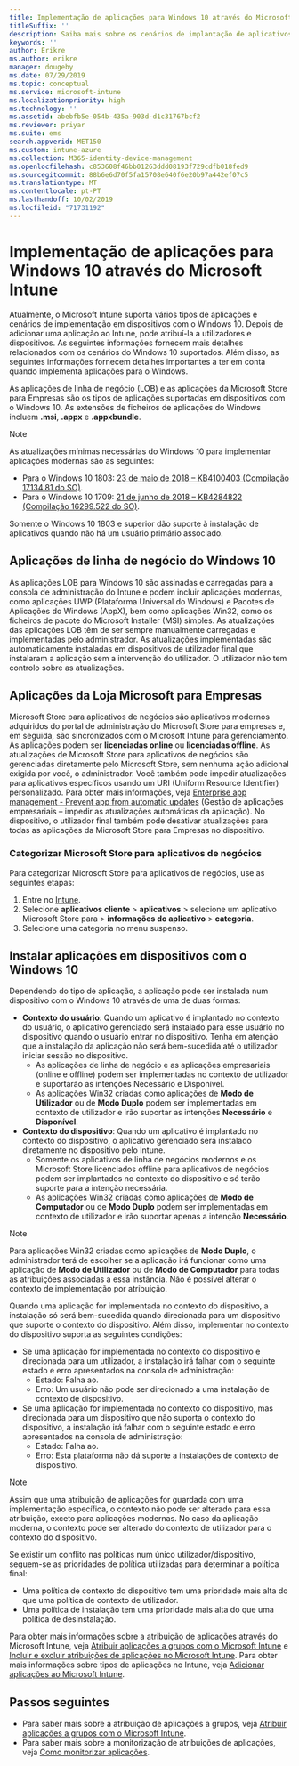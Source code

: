 ```yaml
---
title: Implementação de aplicações para Windows 10 através do Microsoft Intune
titleSuffix: ''
description: Saiba mais sobre os cenários de implantação de aplicativos do Windows 10 disponíveis com o Microsoft Intune.
keywords: ''
author: Erikre
ms.author: erikre
manager: dougeby
ms.date: 07/29/2019
ms.topic: conceptual
ms.service: microsoft-intune
ms.localizationpriority: high
ms.technology: ''
ms.assetid: abebfb5e-054b-435a-903d-d1c31767bcf2
ms.reviewer: priyar
ms.suite: ems
search.appverid: MET150
ms.custom: intune-azure
ms.collection: M365-identity-device-management
ms.openlocfilehash: c853608f46bb01263ddd08193f729cdfb018fed9
ms.sourcegitcommit: 88b6e6d70f5fa15708e640f6e20b97a442ef07c5
ms.translationtype: MT
ms.contentlocale: pt-PT
ms.lasthandoff: 10/02/2019
ms.locfileid: "71731192"
---
```

# <a name="windows-10-app-deployment-using-microsoft-intune"></a>Implementação de aplicações para Windows 10 através do Microsoft Intune 

Atualmente, o Microsoft Intune suporta vários tipos de aplicações e cenários de implementação em dispositivos com o Windows 10. Depois de adicionar uma aplicação ao Intune, pode atribuí-la a utilizadores e dispositivos. As seguintes informações fornecem mais detalhes relacionados com os cenários do Windows 10 suportados. Além disso, as seguintes informações fornecem detalhes importantes a ter em conta quando implementa aplicações para o Windows. 

As aplicações de linha de negócio (LOB) e as aplicações da Microsoft Store para Empresas são os tipos de aplicações suportadas em dispositivos com o Windows 10. As extensões de ficheiros de aplicações do Windows incluem **.msi**, **.appx** e **.appxbundle**.  

> [!Note]
> As atualizações mínimas necessárias do Windows 10 para implementar aplicações modernas são as seguintes:
> - Para o Windows 10 1803: [23 de maio de 2018 – KB4100403 (Compilação 17134.81 do SO)](https://support.microsoft.com/help/4100403/windows-10-update-kb4100403).
> - Para o Windows 10 1709: [21 de junho de 2018 – KB4284822 (Compilação 16299.522 do SO)](https://support.microsoft.com/help/4284822).
>
> Somente o Windows 10 1803 e superior dão suporte à instalação de aplicativos quando não há um usuário primário associado.

## <a name="windows-10-line-of-business-apps"></a>Aplicações de linha de negócio do Windows 10

As aplicações LOB para Windows 10 são assinadas e carregadas para a consola de administração do Intune e podem incluir aplicações modernas, como aplicações UWP (Plataforma Universal do Windows) e Pacotes de Aplicações do Windows (AppX), bem como aplicações Win32, como os ficheiros de pacote do Microsoft Installer (MSI) simples. As atualizações das aplicações LOB têm de ser sempre manualmente carregadas e implementadas pelo administrador. As atualizações implementadas são automaticamente instaladas em dispositivos de utilizador final que instalaram a aplicação sem a intervenção do utilizador. O utilizador não tem controlo sobre as atualizações. 

## <a name="microsoft-store-for-business-apps"></a>Aplicações da Loja Microsoft para Empresas

Microsoft Store para aplicativos de negócios são aplicativos modernos adquiridos do portal de administração do Microsoft Store para empresas e, em seguida, são sincronizados com o Microsoft Intune para gerenciamento. As aplicações podem ser **licenciadas online** ou **licenciadas offline**. As atualizações de Microsoft Store para aplicativos de negócios são gerenciadas diretamente pelo Microsoft Store, sem nenhuma ação adicional exigida por você, o administrador. Você também pode impedir atualizações para aplicativos específicos usando um URI (Uniform Resource Identifier) personalizado. Para obter mais informações, veja [Enterprise app management - Prevent app from automatic updates](https://docs.microsoft.com/windows/client-management/mdm/enterprise-app-management#prevent-app-from-automatic-updates) (Gestão de aplicações empresariais – impedir as atualizações automáticas da aplicação). No dispositivo, o utilizador final também pode desativar atualizações para todas as aplicações da Microsoft Store para Empresas no dispositivo. 

### <a name="categorize-microsoft-store-for-business-apps"></a>Categorizar Microsoft Store para aplicativos de negócios 
Para categorizar Microsoft Store para aplicativos de negócios, use as seguintes etapas: 

1. Entre no [Intune](https://go.microsoft.com/fwlink/?linkid=2090973).
2. Selecione **aplicativos cliente** > **aplicativos** > selecione um aplicativo Microsoft Store para > **informações do aplicativo** > **categoria**. 
3. Selecione uma categoria no menu suspenso.

## <a name="installing-apps-on-windows-10-devices"></a>Instalar aplicações em dispositivos com o Windows 10
Dependendo do tipo de aplicação, a aplicação pode ser instalada num dispositivo com o Windows 10 através de uma de duas formas:

- **Contexto do usuário**: Quando um aplicativo é implantado no contexto do usuário, o aplicativo gerenciado será instalado para esse usuário no dispositivo quando o usuário entrar no dispositivo. Tenha em atenção que a instalação da aplicação não será bem-sucedida até o utilizador iniciar sessão no dispositivo. 
  - As aplicações de linha de negócio e as aplicações empresariais (online e offline) podem ser implementadas no contexto de utilizador e suportarão as intenções Necessário e Disponível.
  - As aplicações Win32 criadas como aplicações de **Modo de Utilizador** ou de **Modo Duplo** podem ser implementadas em contexto de utilizador e irão suportar as intenções **Necessário** e **Disponível**. 
- **Contexto do dispositivo**: Quando um aplicativo é implantado no contexto do dispositivo, o aplicativo gerenciado será instalado diretamente no dispositivo pelo Intune.
  - Somente os aplicativos de linha de negócios modernos e os Microsoft Store licenciados offline para aplicativos de negócios podem ser implantados no contexto do dispositivo e só terão suporte para a intenção necessária.
  - As aplicações Win32 criadas como aplicações de **Modo de Computador** ou de **Modo Duplo** podem ser implementadas em contexto de utilizador e irão suportar apenas a intenção **Necessário**.

> [!NOTE]
> Para aplicações Win32 criadas como aplicações de **Modo Duplo**, o administrador terá de escolher se a aplicação irá funcionar como uma aplicação de **Modo de Utilizador** ou de **Modo de Computador** para todas as atribuições associadas a essa instância. Não é possível alterar o contexto de implementação por atribuição.  

Quando uma aplicação for implementada no contexto do dispositivo, a instalação só será bem-sucedida quando direcionada para um dispositivo que suporte o contexto do dispositivo. Além disso, implementar no contexto do dispositivo suporta as seguintes condições:
- Se uma aplicação for implementada no contexto do dispositivo e direcionada para um utilizador, a instalação irá falhar com o seguinte estado e erro apresentados na consola de administração:
  - Estado: Falha ao.
  - Erro: Um usuário não pode ser direcionado a uma instalação de contexto de dispositivo.
- Se uma aplicação for implementada no contexto do dispositivo, mas direcionada para um dispositivo que não suporta o contexto do dispositivo, a instalação irá falhar com o seguinte estado e erro apresentados na consola de administração:
  - Estado: Falha ao.
  - Erro: Esta plataforma não dá suporte a instalações de contexto de dispositivo. 

> [!Note]
> Assim que uma atribuição de aplicações for guardada com uma implementação específica, o contexto não pode ser alterado para essa atribuição, exceto para aplicações modernas. No caso da aplicação moderna, o contexto pode ser alterado do contexto de utilizador para o contexto do dispositivo. 

Se existir um conflito nas políticas num único utilizador/dispositivo, seguem-se as prioridades de política utilizadas para determinar a política final:
- Uma política de contexto do dispositivo tem uma prioridade mais alta do que uma política de contexto de utilizador. 
- Uma política de instalação tem uma prioridade mais alta do que uma política de desinstalação.

Para obter mais informações sobre a atribuição de aplicações através do Microsoft Intune, veja [Atribuir aplicações a grupos com o Microsoft Intune](apps-deploy.md) e [Incluir e excluir atribuições de aplicações no Microsoft Intune](apps-inc-exl-assignments.md). Para obter mais informações sobre tipos de aplicações no Intune, veja [Adicionar aplicações ao Microsoft Intune](apps-add.md).

## <a name="next-steps"></a>Passos seguintes

- Para saber mais sobre a atribuição de aplicações a grupos, veja [Atribuir aplicações a grupos com o Microsoft Intune](apps-deploy.md).
- Para saber mais sobre a monitorização de atribuições de aplicações, veja [Como monitorizar aplicações](apps-monitor.md).
